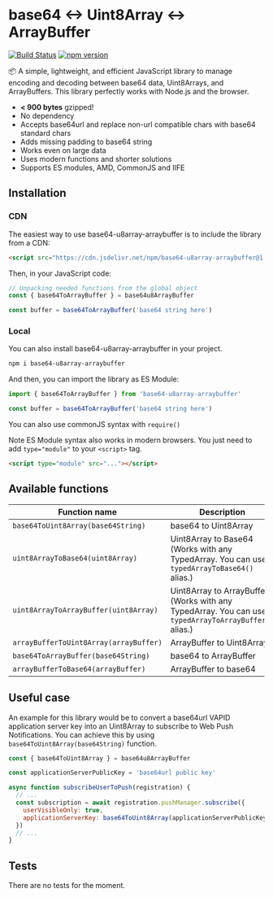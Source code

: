 # base64 <-> Uint8Array <-> ArrayBuffer
[![Build Status](https://travis-ci.org/PropreCity/base64-u8array-arraybuffer.svg)](https://travis-ci.org/PropreCity/base64-u8array-arraybuffer)
[![npm version](https://badge.fury.io/js/base64-u8array-arraybuffer.svg)](https://www.npmjs.com/package/base64-u8array-arraybuffer)

📦 A simple, lightweight, and efficient JavaScript library to manage encoding and decoding between base64 data, Uint8Arrays, and ArrayBuffers. This library perfectly works with Node.js and the browser.

- **< 900 bytes** gzipped!
- No dependency
- Accepts base64url and replace non-url compatible chars with base64 standard chars
- Adds missing padding to base64 string
- Works even on large data
- Uses modern functions and shorter solutions
- Supports ES modules, AMD, CommonJS and IIFE

## Installation

### CDN

The easiest way to use base64-u8array-arraybuffer is to include the library from a CDN:
```html
<script src="https://cdn.jsdelivr.net/npm/base64-u8array-arraybuffer@1.0.3/dist/base64-u8array-arraybuffer.min.js"></script>
```

Then, in your JavaScript code:
```js
// Unpacking needed functions from the global object
const { base64ToArrayBuffer } = base64u8ArrayBuffer

const buffer = base64ToArrayBuffer('base64 string here')
```

### Local

You can also install base64-u8array-arraybuffer in your project.

```bash
npm i base64-u8array-arraybuffer
```

And then, you can import the library as ES Module:
```js
import { base64ToArrayBuffer } from 'base64-u8array-arraybuffer'

const buffer = base64ToArrayBuffer('base64 string here')
```
You can also use commonJS syntax with `require()`

Note ES Module syntax also works in modern browsers. You just need to add `type="module"` to your `<script>` tag.
```html
<script type="module" src="..."></script>
```

## Available functions

| Function name | Description |
| --- | --- |
| `base64ToUint8Array(base64String)` | base64 to Uint8Array |
| `uint8ArrayToBase64(uint8Array)` | Uint8Array to Base64 (Works with any TypedArray. You can use `typedArrayToBase64()` alias.) |
| `uint8ArrayToArrayBuffer(uint8Array)` | Uint8Array to ArrayBuffer (Works with any TypedArray. You can use `typedArrayToArrayBuffer()` alias.) |
| `arrayBufferToUint8Array(arrayBuffer)` | ArrayBuffer to Uint8Array |
| `base64ToArrayBuffer(base64String)` | base64 to ArrayBuffer |
| `arrayBufferToBase64(arrayBuffer)` | ArrayBuffer to base64 |

## Useful case

An example for this library would be to convert a base64url VAPID application server key into an Uint8Array to subscribe to Web Push Notifications. You can achieve this by using `base64ToUint8Array(base64String)` function.

```js
const { base64ToUint8Array } = base64u8ArrayBuffer

const applicationServerPublicKey = 'base64url public key'

async function subscribeUserToPush(registration) {
  // ...
  const subscription = await registration.pushManager.subscribe({
    userVisibleOnly: true,
    applicationServerKey: base64ToUint8Array(applicationServerPublicKey)
  })
  // ...
}
```

## Tests

There are no tests for the moment.
